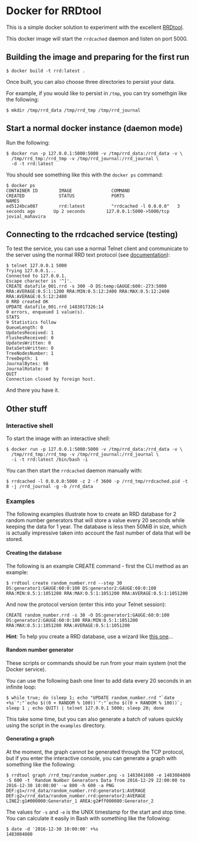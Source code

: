 # Docker for RRDtool

This is a simple docker solution to experiment with the excellent [RRDtool](http://oss.oetiker.ch/rrdtool).

This docker image will start the `rrdcached` daemon and listen on port 5000.

## Building the image and preparing for the first run

	$ docker build -t rrd:latest .

Once built, you can also choose three directories to persist your data.

For example, if you would like to persist in `/tmp`, you can try somethgin like the following:

	$ mkdir /tmp/rrd_data /tmp/rrd_tmp /tmp/rrd_journal

## Start a normal docker instance (daemon mode)

Run the following:

	$ docker run -p 127.0.0.1:5000:5000 -v /tmp/rrd_data:/rrd_data -v \
      /tmp/rrd_tmp:/rrd_tmp -v /tmp/rrd_journal:/rrd_journal \ 
      -d -t rrd:latest

You should see something like this with the `docker ps` command:

	$ docker ps
	CONTAINER ID        IMAGE               COMMAND                  CREATED             STATUS              PORTS                      NAMES
	ed5124bca087        rrd:latest          "rrdcached -l 0.0.0.0"   3 seconds ago       Up 2 seconds        127.0.0.1:5000->5000/tcp   jovial_mahavira

## Connecting to the rrdcached service (testing)

To test the service, you can use a normal Telnet client and communicate to the server using the normal RRD text protocol (see [documentation](http://oss.oetiker.ch/rrdtool/doc/rrdcached.en.html)):

	$ telnet 127.0.0.1 5000
    Trying 127.0.0.1...
	Connected to 127.0.0.1.
	Escape character is '^]'.
	CREATE datafile_001.rrd -s 300 -O DS:temp:GAUGE:600:-273:5000 RRA:AVERAGE:0.5:1:1200 RRA:MIN:0.5:12:2400 RRA:MAX:0.5:12:2400 RRA:AVERAGE:0.5:12:2400
	0 RRD created OK
	UPDATE datafile_001.rrd 1483017326:14
	0 errors, enqueued 1 value(s).
	STATS   
	9 Statistics follow
	QueueLength: 0
	UpdatesReceived: 1
	FlushesReceived: 0
	UpdatesWritten: 0
	DataSetsWritten: 0
	TreeNodesNumber: 1
	TreeDepth: 1
	JournalBytes: 98
	JournalRotate: 0
	QUIT
	Connection closed by foreign host.

And there you have it.

## Other stuff

### Interactive shell

To start the image with an interactive shell:

	$ docker run -p 127.0.0.1:5000:5000 -v /tmp/rrd_data:/rrd_data -v \
      /tmp/rrd_tmp:/rrd_tmp -v /tmp/rrd_journal:/rrd_journal \ 
      -i -t rrd:latest /bin/bash -i

You can then start the `rrdcached` daemon manually with:

	$ rrdcached -l 0.0.0.0:5000 -z 2 -f 3600 -p /rrd_tmp/rrdcached.pid -t 8 -j /rrd_journal -g -b /rrd_data

### Examples

The following examples illustrate how to create an RRD database for 2 random number generators that will store a value every 20 seconds while keeping the data for 1 year. The database is less then 50MiB in size, which is actually impressive taken into account the fast number of data that will be stored.

#### Creating the database

The following is an example CREATE command - first the CLI method as an example:

	$ rrdtool create random_number.rrd --step 30 DS:generator1:GAUGE:60:0:100 DS:generator2:GAUGE:60:0:100 RRA:MIN:0.5:1:1051200 RRA:MAX:0.5:1:1051200 RRA:AVERAGE:0.5:1:1051200

And now the protocol version (enter this into your Telnet session):

	CREATE random_number.rrd -s 30 -O DS:generator1:GAUGE:60:0:100 DS:generator2:GAUGE:60:0:100 RRA:MIN:0.5:1:1051200 RRA:MAX:0.5:1:1051200 RRA:AVERAGE:0.5:1:1051200

<b>Hint</b>: To help you create a RRD database, use a wizard like [this one](http://rrdwizard.appspot.com/rrdcreate.php)...

#### Random number generator

These scripts or commands should be run from your main system (not the Docker service).

You can use the following bash one liner to add data every 20 seconds in an infinite loop:

	$ while true; do (sleep 1; echo "UPDATE random_number.rrd "`date +%s`":"`echo $((0 + RANDOM % 100))`":"`echo $((0 + RANDOM % 100))`; sleep 1 ; echo QUIT) | telnet 127.0.0.1 5000; sleep 20; done

This take some time, but you can also generate a batch of values quickly using the script in the `examples` directory.

#### Generating a graph

At the moment, the graph cannot be generated through the TCP protocol, but if you enter the interactive console, you can generate a graph with something like the following:

	$ rrdtool graph /rrd_tmp/random_number.png -s 1483041600 -e 1483084800 -S 600 -t 'Random Number Generators Data from 2016-12-29 22:00:00 to 2016-12-30 10:00:00' -w 800 -h 600 -a PNG DEF:g1=/rrd_data/random_number.rrd:generator1:AVERAGE DEF:g2=/rrd_data/random_number.rrd:generator2:AVERAGE  LINE2:g1#000000:Generator_1 AREA:g2#ff000080:Generator_2

The values for `-s` and `-e` is the UNIX timestamp for the start and stop time. You can calculate it easily in Bash with something like the following:

	$ date -d '2016-12-30 10:00:00' +%s
	1483084800

